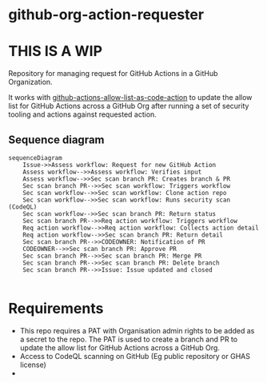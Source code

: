 # github-org-action-requester

# THIS IS A WIP

Repository for managing request for GitHub Actions in a GitHub Organization. 

It works with [github-actions-allow-list-as-code-action](https://github.com/ActionsDesk/github-actions-allow-list-as-code-action) to update the allow list for GitHub Actions across a GitHub Org after running a set of security tooling and actions against requested action.

## Sequence diagram

```mermaid
sequenceDiagram
    Issue->>Assess workflow: Request for new GitHub Action
    Assess workflow-->>Assess workflow: Verifies input
    Assess workflow-->>Sec scan branch PR: Creates branch & PR
    Sec scan branch PR-->>Sec scan workflow: Triggers workflow
    Sec scan workflow-->>Sec scan workflow: Clone action repo
    Sec scan workflow-->>Sec scan workflow: Runs security scan (CodeQL)
    Sec scan workflow-->>Sec scan branch PR: Return status
    Sec scan branch PR-->>Req action workflow: Triggers workflow
    Req action workflow-->>Req action workflow: Collects action detail
    Req action workflow-->>Sec scan branch PR: Return detail
    Sec scan branch PR-->>CODEOWNER: Notification of PR
    CODEOWNER-->>Sec scan branch PR: Approve PR
    Sec scan branch PR-->>Sec scan branch PR: Merge PR
    Sec scan branch PR-->>Sec scan branch PR: Delete branch
    Sec scan branch PR-->>Issue: Issue updated and closed
    
```

# Requirements

* This repo requires a PAT with Organisation admin rights to be added as a secret to the repo. The PAT is used to create a branch and PR to update the allow list for GitHub Actions across a GitHub Org.
* Access to CodeQL scanning on GitHub (Eg public repository or GHAS license)
* 
